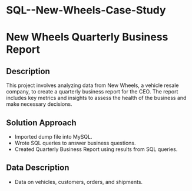 # SQL--New-Wheels-Case-Study
# New Wheels Quarterly Business Report

## Description
This project involves analyzing data from New Wheels, a vehicle resale company, to create a quarterly business report for the CEO. The report includes key metrics and insights to assess the health of the business and make necessary decisions.

## Solution Approach
- Imported dump file into MySQL.
- Wrote SQL queries to answer business questions.
- Created Quarterly Business Report using results from SQL queries.

## Data Description
- Data on vehicles, customers, orders, and shipments.


